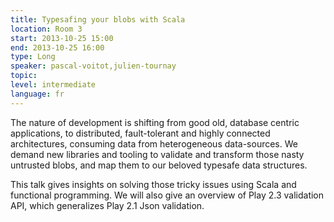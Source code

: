 ```yaml
---
title: Typesafing your blobs with Scala
location: Room 3
start: 2013-10-25 15:00
end: 2013-10-25 16:00
type: Long
speaker: pascal-voitot,julien-tournay
topic: 
level: intermediate
language: fr
---
```


The nature of development is shifting from good old, database centric applications, to distributed, fault-tolerant and highly connected architectures, consuming data from heterogeneous data-sources. We demand new libraries and tooling to validate and transform those nasty untrusted blobs, and map them to our beloved typesafe data structures.

This talk gives insights on solving those tricky issues using Scala and functional programming.
We will also give an overview of Play 2.3 validation API, which generalizes Play 2.1 Json validation.
